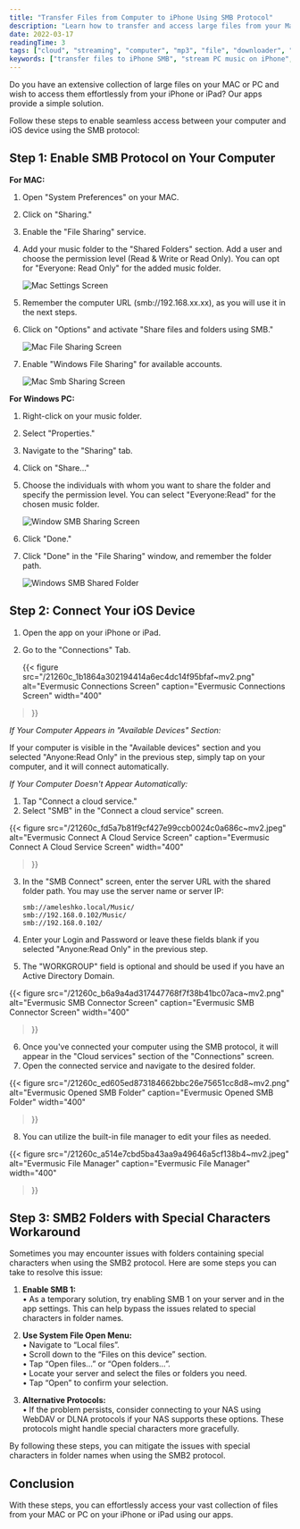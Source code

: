 ```yaml
---
title: "Transfer Files from Computer to iPhone Using SMB Protocol"
description: "Learn how to transfer and access large files from your Mac or Windows PC to your iPhone or iPad using Evermusic and the SMB protocol. A step-by-step guide for seamless streaming and file management."
date: 2022-03-17
readingTime: 3
tags: ["cloud", "streaming", "computer", "mp3", "file", "downloader", "manager", "pc", "mac", "sharing", "windows", "smb"]
keywords: ["transfer files to iPhone SMB", "stream PC music on iPhone", "connect Mac to iPhone SMB", "Evermusic SMB setup", "access computer files iPhone", "Windows music share iOS", "SMB file transfer Evermusic"]
---
```


Do you have an extensive collection of large files on your MAC or PC and wish to access them effortlessly from your iPhone or iPad? Our apps provide a simple solution.

Follow these steps to enable seamless access between your computer and iOS device using the SMB protocol:

## Step 1: Enable SMB Protocol on Your Computer

**For MAC:**

1. Open "System Preferences" on your MAC.
2. Click on "Sharing."
3. Enable the "File Sharing" service.
4. Add your music folder to the "Shared Folders" section. Add a user and choose the permission level (Read & Write or Read Only). You can opt for "Everyone: Read Only" for the added music folder.

   ![Mac Settings Screen](21260c_4c8f67e6cad0498080909244213f84af~mv2.png)

5. Remember the computer URL (smb://192.168.xx.xx), as you will use it in the next steps.
6. Click on "Options" and activate "Share files and folders using SMB."

   ![Mac File Sharing Screen](21260c_32c05fd0930a4ec28256afe40c0ba8a5~mv2.png)

7. Enable "Windows File Sharing" for available accounts.

   ![Mac Smb Sharing Screen](21260c_26acaa067aae40788465c1698b0458dc~mv2.png)

**For Windows PC:**

1. Right-click on your music folder.
2. Select "Properties."
3. Navigate to the "Sharing" tab.
4. Click on "Share..."
5. Choose the individuals with whom you want to share the folder and specify the permission level. You can select "Everyone:Read" for the chosen music folder.

   ![Window SMB Sharing Screen](21260c_c503c5d0d1f44daeb14d5a4cadfe9ac2~mv2.png)

6. Click "Done."
7. Click "Done" in the "File Sharing" window, and remember the folder path.

   ![Windows SMB Shared Folder](21260c_350e2dca694b41bcade8f455acc4e481~mv2.png)

## Step 2: Connect Your iOS Device

1. Open the app on your iPhone or iPad.
2. Go to the "Connections" Tab.

   {{< figure
  src="/21260c_1b1864a302194414a6ec4dc14f95bfaf~mv2.png"
  alt="Evermusic Connections Screen"
  caption="Evermusic Connections Screen"
  width="400"
>}}

*If Your Computer Appears in "Available Devices" Section:*

If your computer is visible in the "Available devices" section and you selected "Anyone:Read Only" in the previous step, simply tap on your computer, and it will connect automatically.

*If Your Computer Doesn't Appear Automatically:*

1. Tap "Connect a cloud service."
2. Select "SMB" in the "Connect a cloud service" screen.

   
{{< figure
  src="/21260c_fd5a7b81f9cf427e99ccb0024c0a686c~mv2.jpeg"
  alt="Evermusic Connect A Cloud Service Screen"
  caption="Evermusic Connect A Cloud Service Screen"
  width="400"
>}}

3. In the "SMB Connect" screen, enter the server URL with the shared folder path. You may use the server name or server IP:

   ```
   smb://ameleshko.local/Music/ 
   smb://192.168.0.102/Music/ 
   smb://192.168.0.102/
   ```

4. Enter your Login and Password or leave these fields blank if you selected "Anyone:Read Only" in the previous step.
5. The "WORKGROUP" field is optional and should be used if you have an Active Directory Domain.

  {{< figure
  src="/21260c_b6a9a4ad317447768f7f38b41bc07aca~mv2.png"
  alt="Evermusic SMB Connector Screen"
  caption="Evermusic SMB Connector Screen"
  width="400"
>}}

6. Once you've connected your computer using the SMB protocol, it will appear in the "Cloud services" section of the "Connections" screen.
7. Open the connected service and navigate to the desired folder.

  {{< figure
  src="/21260c_ed605ed873184662bbc26e75651cc8d8~mv2.png"
  alt="Evermusic Opened SMB Folder"
  caption="Evermusic Opened SMB Folder"
  width="400"
>}}

8. You can utilize the built-in file manager to edit your files as needed.

  {{< figure
  src="/21260c_a514e7cbd5ba43aa9a49646a5cf138b4~mv2.jpeg"
  alt="Evermusic File Manager"
  caption="Evermusic File Manager"
  width="400"
>}}

## Step 3: SMB2 Folders with Special Characters Workaround

Sometimes you may encounter issues with folders containing special characters when using the SMB2 protocol. Here are some steps you can take to resolve this issue:

1. **Enable SMB 1:**  
   • As a temporary solution, try enabling SMB 1 on your server and in the app settings. This can help bypass the issues related to special characters in folder names.

2. **Use System File Open Menu:**  
   • Navigate to “Local files”.  
   • Scroll down to the “Files on this device” section.  
   • Tap “Open files…” or “Open folders…”.  
   • Locate your server and select the files or folders you need.  
   • Tap “Open” to confirm your selection.

3. **Alternative Protocols:**  
   • If the problem persists, consider connecting to your NAS using WebDAV or DLNA protocols if your NAS supports these options. These protocols might handle special characters more gracefully.

By following these steps, you can mitigate the issues with special characters in folder names when using the SMB2 protocol.

## Conclusion

With these steps, you can effortlessly access your vast collection of files from your MAC or PC on your iPhone or iPad using our apps.